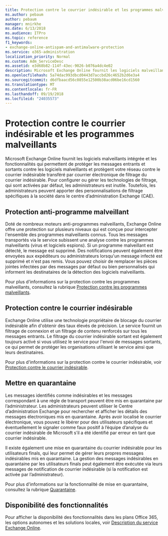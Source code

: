 ```yaml
---
title: Protection contre le courrier indésirable et les programmes malveillants
ms.author: pebaum
author: pebaum
manager: mnirkhe
ms.date: 6/13/2018
ms.audience: ITPro
ms.topic: reference
f1_keywords:
- exchange-online-antispam-and-antimalware-protection
ms.service: o365-administration
localization_priority: Normal
ms.custom: Adm_ServiceDesc
ms.assetid: e3d68b82-114f-43ec-9026-b076a4dc4e02
description: Microsoft Exchange Online fournit les logiciels malveillants intégrée et les fonctionnalités qui permettent de protéger les messages entrants et sortants contre les logiciels malveillants et protègent votre réseau contre le courrier indésirable transféré par courrier électronique de filtrage du courrier indésirable. Pour configurer ou gérer les technologies de filtrage, qui sont activées par défaut, les administrateurs est inutile. Toutefois, les administrateurs peuvent apporter des personnalisations de filtrage spécifiques à la société dans le centre d’administration Exchange (CAE).
ms.openlocfilehash: 5a74dac993dbcd0443d7accbd26c4652b2d6e3a4
ms.sourcegitcommit: d6dfbaacd56c0855e12500b38acd06be16cd1560
ms.translationtype: MT
ms.contentlocale: fr-FR
ms.lasthandoff: 09/19/2018
ms.locfileid: "24035573"
---
```

# <a name="anti-spam-and-anti-malware-protection"></a>Protection contre le courrier indésirable et les programmes malveillants

Microsoft Exchange Online fournit les logiciels malveillants intégrée et les fonctionnalités qui permettent de protéger les messages entrants et sortants contre les logiciels malveillants et protègent votre réseau contre le courrier indésirable transféré par courrier électronique de filtrage du courrier indésirable. Pour configurer ou gérer les technologies de filtrage, qui sont activées par défaut, les administrateurs est inutile. Toutefois, les administrateurs peuvent apporter des personnalisations de filtrage spécifiques à la société dans le centre d’administration Exchange (CAE).
  
## <a name="anti-malware-protection"></a>Protection anti-programme malveillant

Doté de nombreux moteurs anti-programmes malveillants, Exchange Online offre une protection sur plusieurs niveaux qui est conçue pour intercepter l'ensemble des programmes malveillants connus. Tous les messages transportés via le service subissent une analyse contre les programmes malveillants (virus et logiciels espions). Si un programme malveillant est détecté, le message est supprimé. Des notifications peuvent également être envoyées aux expéditeurs ou administrateurs lorsqu'un message infecté est supprimé et n'est pas remis. Vous pouvez choisir de remplacer les pièces jointes infectées par des messages par défaut ou bien personnalisés qui informent les destinataires de la détection des logiciels malveillants.
  
Pour plus d'informations sur la protection contre les programmes malveillants, consultez la rubrique [Protection contre les programmes malveillants](https://go.microsoft.com/fwlink/p/?LinkId=271753).
  
## <a name="anti-spam-protection"></a>Protection contre le courrier indésirable

Exchange Online utilise une technologie propriétaire de blocage du courrier indésirable afin d'obtenir des taux élevés de précision. Le service fournit un filtrage de connexion et un filtrage de contenu renforcés sur tous les messages entrants. Le filtrage du courrier indésirable sortant est également toujours activé si vous utilisez le service pour l'envoi de messages sortants, ce qui permet de protéger les organisations utilisant le service ainsi que leurs destinataires.
  
Pour plus d'informations sur la protection contre le courrier indésirable, voir [Protection contre le courrier indésirable](https://support.office.com/en-us/article/Office-365-Email-Anti-Spam-Protection-6a601501-a6a8-4559-b2e7-56b59c96a586?ui=en-US&amp;rs=en-US&amp;ad=US).
  
## <a name="quarantine"></a>Mettre en quarantaine

Les messages identifiés comme indésirables et les messages correspondant à une règle de transport peuvent être mis en quarantaine par l’administrateur. Les administrateurs peuvent utiliser le Centre d’administration Exchange pour rechercher et afficher les détails des messages électroniques mis en quarantaine. Après avoir localisé le courrier électronique, vous pouvez le libérer pour des utilisateurs spécifiques et éventuellement le signaler comme faux positif à l’équipe d’analyse du courrier indésirable de Microsoft s’il a été identifié par erreur en tant que courrier indésirable.
  
Il existe également une mise en quarantaine du courrier indésirable pour les utilisateurs finals, qui leur permet de gérer leurs propres messages indésirables mis en quarantaine. La gestion des messages indésirables en quarantaine par les utilisateurs finals peut également être exécutée via leurs messages de notification de courrier indésirable (si la notification est activée par l’administrateur).
  
Pour plus d'informations sur la fonctionnalité de mise en quarantaine, consultez la rubrique [Quarantaine](https://go.microsoft.com/fwlink/p/?LinkId=271755).
  
## <a name="feature-availability"></a>Disponibilité des fonctionnalités

Pour afficher la disponibilité des fonctionnalités dans les plans Office 365, les options autonomes et les solutions locales, voir [Description du service Exchange Online](exchange-online-service-description.md).
  

